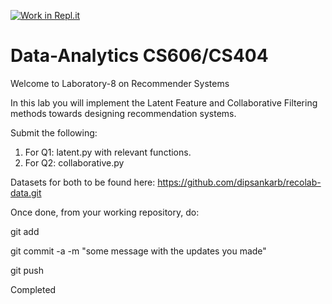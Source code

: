 [![Work in Repl.it](https://classroom.github.com/assets/work-in-replit-14baed9a392b3a25080506f3b7b6d57f295ec2978f6f33ec97e36a161684cbe9.svg)](https://classroom.github.com/online_ide?assignment_repo_id=3407586&assignment_repo_type=AssignmentRepo)
# Data-Analytics CS606/CS404

Welcome to Laboratory-8 on Recommender Systems

In this lab you will implement the Latent Feature and Collaborative Filtering methods towards designing recommendation systems.

Submit the following:

1. For Q1: latent.py with relevant functions.
2. For Q2: collaborative.py

Datasets for both to be found here: https://github.com/dipsankarb/recolab-data.git

Once done, from your working repository, do:

git add

git commit -a -m "some message with the updates you made"

git push

Completed
